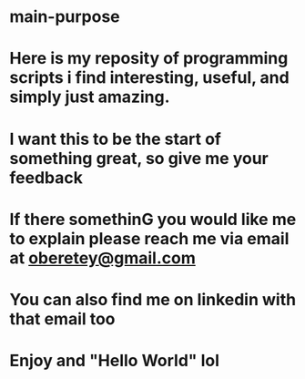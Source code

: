 # main-purpose
# Here is my reposity of programming scripts i find interesting, useful, and simply just amazing.
# I want this to be the start of something great,  so give me your feedback
# If there somethinG you would like me to explain please reach me via email at oberetey@gmail.com
# You can also find me on linkedin with that email too 
# Enjoy and "Hello World" lol
